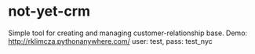 # not-yet-crm
Simple tool for creating and managing customer-relationship base.
Demo: http://rklimcza.pythonanywhere.com/ user: test, pass: test_nyc
